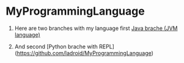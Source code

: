 # MyProgrammingLanguage

1. Here are two branches with my language first [Java brache (JVM language)](https://github.com/ladroid/MyProgrammingLanguage/tree/Java) 

2. And second [Python brache with REPL] (https://github.com/ladroid/MyProgrammingLanguage)
